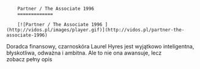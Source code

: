 
        Partner / The Associate 1996 
        =============
        
        [![Partner / The Associate 1996 ](http://vidos.pl/images/player.gif)](http://vidos.pl/partner-the-associate-1996)
        
        
 Doradca finansowy, czarnoskóra Laurel Hyres jest wyjątkowo inteligentna, błyskotliwa, odważna i ambitna. Ale to nie ona awansuje, lecz zobacz pełny opis
    